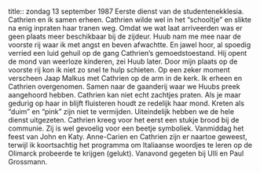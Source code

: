 title:: zondag 13 september 1987
Eerste dienst van de studentenekklesia. Cathrien en ik samen erheen. Cathrien wilde wel in het “schooltje” en slikte na enig inpraten haar tranen weg. Omdat we wat laat arriveerden was er geen plaats meer beschikbaar bij de zijdeur. Huub nam me mee naar de voorste rij waar ik met angst en beven afwachtte. En jawel hoor, al spoedig verried een luid gehuil op de gang Cathrien’s gemoedstoestand. Hij opent de mond van weerloze kinderen, zei Huub later. Door mijn plaats op de voorste rij kon ik niet zo snel te hulp schieten. Op een zeker moment verscheen Jaap Malkus met Cathrien op de arm in de kerk. Ik erheen en Cathrien overgenomen. Samen naar de gaanderij waar we Huubs preek aangehoord hebben. Cathrien kan niet echt zachtjes praten. Als je maar gedurig op haar in blijft fluisteren houdt ze redelijk haar mond. Kreten als “duim” en “pink” zijn niet te vermijden. Uiteindelijk hebben we de hele dienst uitgezeten. Cathrien kreeg voor het eerst een stukje brood bij de communie. Zij is wel gevoelig voor een beetje symboliek.
Vanmiddag het feest van John en Katy. Anne-Carien en Cathrien zijn er naartoe geweest, terwijl ik koortsachtig het programma om Italiaanse woordjes te leren op de Olimarck probeerde te krijgen (gelukt). Vanavond gegeten bij Ulli en Paul Grossmann.
